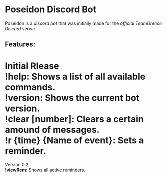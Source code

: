 # Poseidon Discord Bot
Poseidon is a _discord bot_ that was initially made for the _official TeamGreece Discord server_.

## Features:
Initial Rlease  
__!help:__ Shows a list of all available commands.  
__!version:__ Shows the current bot version.  
__!clear [number]:__ Clears a certain amound of messages.  
__!r {time} {Name of event}:__ Sets a reminder.  
============================================================
Version 0.2  
__!viewRem:__ Shows all active reminders.  